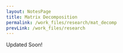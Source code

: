 ```yaml
---
layout: NotesPage
title: Matrix Decomposition
permalink: /work_files/research/mat_decomp
prevLink: /work_files/research
---
```



Updated Soon!